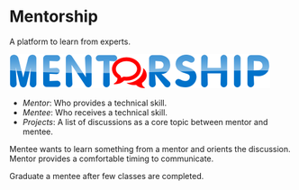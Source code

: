 # Mentorship

A platform to learn from experts.

![Logo](logo.png)

* *Mentor*: Who provides a technical skill.
* *Mentee*: Who receives a technical skill.
* *Projects*: A list of discussions as a core topic between mentor and mentee.

Mentee wants to learn something from a mentor and orients the discussion.
Mentor provides a comfortable timing to communicate.

Graduate a mentee after few classes are completed.
